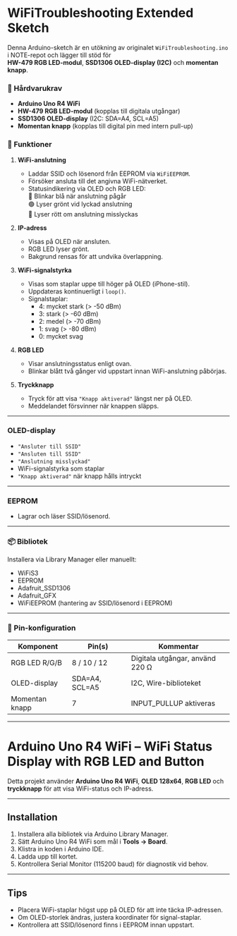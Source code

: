 # WiFiTroubleshooting Extended Sketch #

Denna Arduino-sketch är en utökning av originalet `WiFiTroubleshooting.ino` i NOTE-repot och lägger till stöd för  
**HW-479 RGB LED-modul**, **SSD1306 OLED-display (I2C)** och **momentan knapp**.


### 🔧 Hårdvarukrav ###
- **Arduino Uno R4 WiFi**  
- **HW-479 RGB LED-modul** (kopplas till digitala utgångar)  
- **SSD1306 OLED-display** (I2C: SDA=A4, SCL=A5)  
- **Momentan knapp** (kopplas till digital pin med intern pull-up)  

### 🧠 Funktioner ###

1. **WiFi-anslutning**  
   - Laddar SSID och lösenord från EEPROM via `WiFiEEPROM`.  
   - Försöker ansluta till det angivna WiFi-nätverket.  
   - Statusindikering via OLED och RGB LED:  
     🔵 Blinkar blå när anslutning pågår  
     🟢 Lyser grönt vid lyckad anslutning  
     🔴 Lyser rött om anslutning misslyckas  

2. **IP-adress**  
   - Visas på OLED när ansluten.  
   - RGB LED lyser grönt.  
   - Bakgrund rensas för att undvika överlappning.  

3. **WiFi-signalstyrka**  
   - Visas som staplar uppe till höger på OLED (iPhone-stil).  
   - Uppdateras kontinuerligt i `loop()`.  
   - Signalstaplar:  
     - 4: mycket stark (> -50 dBm)  
     - 3: stark (> -60 dBm)  
     - 2: medel (> -70 dBm)  
     - 1: svag (> -80 dBm)  
     - 0: mycket svag  

4. **RGB LED**  
   - Visar anslutningsstatus enligt ovan.  
   - Blinkar blått två gånger vid uppstart innan WiFi-anslutning påbörjas.  

5. **Tryckknapp**  
   - Tryck för att visa `"Knapp aktiverad"` längst ner på OLED.  
   - Meddelandet försvinner när knappen släpps.  

---

### OLED-display ###
- `"Ansluter till SSID"`  
- `"Ansluten till SSID"`  
- `"Anslutning misslyckad"`  
- WiFi-signalstyrka som staplar  
- `"Knapp aktiverad"` när knapp hålls intryckt  

---

### EEPROM ###
- Lagrar och läser SSID/lösenord.  

---

### 📦 Bibliotek ###
Installera via Library Manager eller manuellt:  
- WiFiS3  
- EEPROM  
- Adafruit_SSD1306  
- Adafruit_GFX  
- WiFiEEPROM (hantering av SSID/lösenord i EEPROM)  

---

### 📌 Pin-konfiguration ###

| Komponent      | Pin(s)           | Kommentar                        |
|----------------|-----------------|---------------------------------|
| RGB LED R/G/B  | 8 / 10 / 12      | Digitala utgångar, använd 220 Ω |
| OLED-display   | SDA=A4, SCL=A5   | I2C, Wire-biblioteket           |
| Momentan knapp | 7                | INPUT_PULLUP aktiveras          |

---

# Arduino Uno R4 WiFi – WiFi Status Display with RGB LED and Button #

Detta projekt använder **Arduino Uno R4 WiFi**, **OLED 128x64**, **RGB LED** och **tryckknapp** för att visa WiFi-status och IP-adress.

---

## Installation

1. Installera alla bibliotek via Arduino Library Manager.  
2. Sätt Arduino Uno R4 WiFi som mål i **Tools → Board**.  
3. Klistra in koden i Arduino IDE.  
4. Ladda upp till kortet.  
5. Kontrollera Serial Monitor (115200 baud) för diagnostik vid behov.  

---

## Tips

- Placera WiFi-staplar högst upp på OLED för att inte täcka IP-adressen.  
- Om OLED-storlek ändras, justera koordinater för signal-staplar.  
- Kontrollera att SSID/lösenord finns i EEPROM innan uppstart.  
